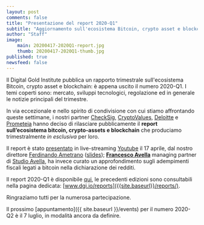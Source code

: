 ```yaml
---
layout: post
comments: false
title: "Presentazione del report 2020-Q1"
subtitle: "Aggiornamento sull'ecosistema Bitcoin, crypto asset e blockchain"
author: "Staff"
image: 
    main: 20200417-2020Q1-report.jpg
    thumb: 20200417-2020Q1-thumb.jpg
published: true
newsfeed: false
---
```


Il Digital Gold Institute pubblica un rapporto trimestrale
sull'ecosistema Bitcoin, crypto asset e blockchain:
è appena uscito il numero 2020-Q1.
I temi coperti sono: mercato, sviluppi tecnologici,
regolazione ed in generale le notizie principali del trimestre.

In via eccezionale e nello spirito di condivisione con cui stiamo
affrontando queste settimane, i nostri partner
[CheckSig](http://checksig.io),
[CryptoValues](http://www.cryptovalues.eu),
[Deloitte](http://www2.deloitte.com/it) e
[Prometeia](http://www.prometeia.it)
hanno deciso di rilasciare pubblicamente il
**report sull’ecosistema bitcoin, crypto-assets e blockchain**
che produciamo trimestralmente _in esclusiva_ per loro.

Il report è stato [presentato]({{site.baseurl}}/2020Q1/)
in live-streaming [Youtube](https://youtu.be/0dwp7j0Y2dI) il 17 aprile,
dal nostro direttore [Ferdinando Ametrano](http://www.ametrano.net)
([slides]({{site.baseurl}}/docs/reports/2020Q1-presentation.pdf));
[**Francesco Avella**](https://www.linkedin.com/in/francesco-avella-84b1a111/)
managing partner di [Studio Avella](http://www.studioavella.it/),
ha invece curato un approfondimento sugli adempimenti fiscali legati a bitcoin
nella dichiarazione dei redditi.

Il report 2020-Q1 è disponibile [qui]({{site.baseurl}}/docs/reports/2020Q1.pdf), le precedenti edizioni sono consultabili nella pagina dedicata: [www.dgi.io/reports]({{site.baseurl}}/reports/).

Ringraziamo tutti per la numerosa partecipazione.

Il prossimo [appuntamento]({{ site.baseurl }}/events) per il numero 2020-Q2 è il 7 luglio,
in modalità ancora da definire.
